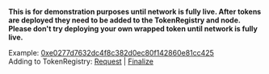 **This is for demonstration purposes until network is fully live. After tokens are deployed they need to be added to the TokenRegistry and node. Please don't try deploying your own wrapped token until network is fully live.**

Example: [0xe0277d7632dc4f8c382d0ec80f142860e81cc425](https://etherscan.io/token/0xe0277d7632dc4f8c382d0ec80f142860e81cc425) \
Adding to TokenRegistry: [Request](https://etherscan.io/tx/0xa264a27cc85cc84764229281d7149a09703da783def2a270283ae1f4ecb060af#eventlog) | [Finalize](https://etherscan.io/tx/0xc93f4c9a045d745d2b09cd6d524a379e8e14c4d5006a9870f961f05a2822fa42#eventlog)

